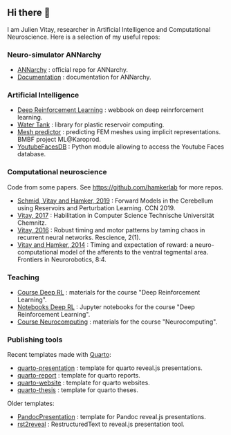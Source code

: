 ## Hi there 👋

I am Julien Vitay, researcher in Artificial Intelligence and Computational Neuroscience. Here is a selection of my useful repos:

### Neuro-simulator ANNarchy

* [ANNarchy](https://github.com/ANNarchy/ANNarchy) : official repo for ANNarchy.
* [Documentation](https://github.com/ANNarchy/ANNarchy.github.io) : documentation for ANNarchy.

### Artificial Intelligence

* [Deep Reinforcement Learning](https://github.com/vitay/deeprl) : webbook on deep reinrforcement learning.
* [Water Tank](https://github.com/vitay/water-tank) : library for plastic reservoir computing.
* [Mesh predictor](https://github.com/hamkerlab/ML-Karoprod-MeshPredictor) : predicting FEM meshes using implicit representations. BMBF project ML@Karoprod.
* [YoutubeFacesDB](https://github.com/vitay/YouTubeFacesDB) : Python module allowing to access the Youtube Faces database.
  
### Computational neuroscience

Code from some papers. See <https://github.com/hamkerlab> for more repos.

* [Schmid, Vitay and Hamker, 2019](https://github.com/vitay/CerebellumForwardModel) : Forward Models in the Cerebellum using Reservoirs and Perturbation Learning. CCN 2019.
* [Vitay, 2017](https://github.com/vitay/habilitation) : Habilitation in Computer Science Technische Universität Chemnitz.
* [Vitay, 2016](https://github.com/vitay/ReScience-submission/tree/vitay) : Robust timing and motor patterns by taming chaos in recurrent neural networks. Rescience, 2(1).
* [Vitay and Hamker, 2014](https://github.com/vitay/bg-timing) : Timing and expectation of reward: a neuro-computational model of the afferents to the ventral tegmental area. Frontiers in Neurorobotics, 8:4.

### Teaching

* [Course Deep RL](https://github.com/vitay/course-deeprl) : materials for the course "Deep Reinforcement Learning".
* [Notebooks Deep RL](https://github.com/vitay/notebooks-deeprl) : Jupyter notebooks for the course "Deep Reinforcement Learning".
* [Course Neurocomputing](https://github.com/vitay/course-neurocomputing) : materials for the course "Neurocomputing".

### Publishing tools

Recent templates made with [Quarto](https://quarto.org/):

* [quarto-presentation](https://github.com/vitay/quarto-presentation) : template for quarto reveal.js presentations.
* [quarto-report](https://github.com/vitay/quarto-report) : template for quarto reports.
* [quarto-website](https://github.com/vitay/quarto-website) : template for quarto websites.
* [quarto-thesis](https://github.com/vitay/quarto-thesis) : template for quarto theses.

Older templates:

* [PandocPresentation](https://github.com/vitay/PandocPresentation) : template for Pandoc reveal.js presentations.
* [rst2reveal](https://github.com/vitay/rst2reveal) : RestructuredText to reveal.js presentation tool.
